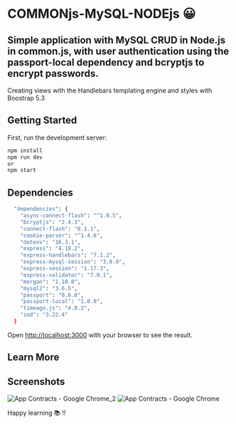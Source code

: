# COMMONjs-MySQL-NODEjs 😀

## Simple application with MySQL CRUD in Node.js in common.js, with user authentication using the passport-local dependency and bcryptjs to encrypt passwords.
Creating views with the Handlebars templating engine and styles with Boostrap 5.3

## Getting Started

First, run the development server:

```bash
npm install
npm run dev
or
npm start
```

## Dependencies

```bash
  "dependencies": {
    "async-connect-flash": "^1.0.5",
    "bcryptjs": "2.4.3",
    "connect-flash": "0.1.1",
    "cookie-parser": "^1.4.6",
    "dotenv": "16.3.1",
    "express": "4.18.2",
    "express-handlebars": "7.1.2",
    "express-mysql-session": "3.0.0",
    "express-session": "1.17.3",
    "express-validator": "7.0.1",
    "morgan": "1.10.0",
    "mysql2": "3.6.5",
    "passport": "0.6.0",
    "passport-local": "1.0.0",
    "timeago.js": "4.0.2",
    "zod": "3.22.4"
  }
```


Open [http://localhost:3000](http://localhost:3000) with your browser to see the result.

## Learn More

## Screenshots

![App Contracts - Google Chrome_2](https://github.com/AliaxDev/COMMONjs-MySQL-NODEjs/assets/97317491/97ea49e2-f498-4333-bb65-f3d268fdfd7b)
![App Contracts - Google Chrome](https://github.com/AliaxDev/COMMONjs-MySQL-NODEjs/assets/97317491/cd7c3389-ff44-4744-99c2-81842bd682cc)

Happy learning 📚 !!
